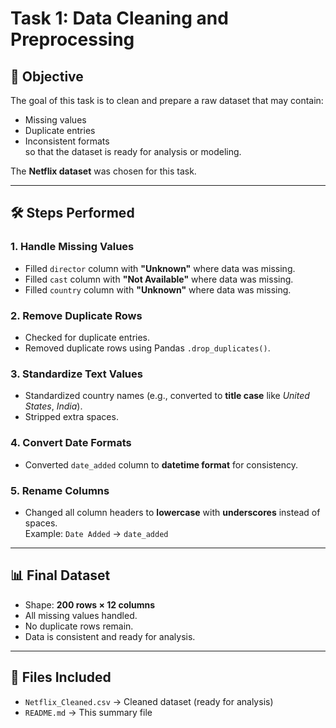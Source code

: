 # Task 1: Data Cleaning and Preprocessing

## 🎯 Objective
The goal of this task is to clean and prepare a raw dataset that may contain:
- Missing values
- Duplicate entries
- Inconsistent formats  
so that the dataset is ready for analysis or modeling.  

The **Netflix dataset** was chosen for this task.

---

## 🛠 Steps Performed

### 1. Handle Missing Values
- Filled `director` column with **"Unknown"** where data was missing.
- Filled `cast` column with **"Not Available"** where data was missing.
- Filled `country` column with **"Unknown"** where data was missing.

### 2. Remove Duplicate Rows
- Checked for duplicate entries.
- Removed duplicate rows using Pandas `.drop_duplicates()`.

### 3. Standardize Text Values
- Standardized country names (e.g., converted to **title case** like *United States*, *India*).
- Stripped extra spaces.

### 4. Convert Date Formats
- Converted `date_added` column to **datetime format** for consistency.

### 5. Rename Columns
- Changed all column headers to **lowercase** with **underscores** instead of spaces.  
  Example: `Date Added` → `date_added`

---

## 📊 Final Dataset
- Shape: **200 rows × 12 columns**  
- All missing values handled.  
- No duplicate rows remain.  
- Data is consistent and ready for analysis.  

---

## 📁 Files Included
- `Netflix_Cleaned.csv` → Cleaned dataset (ready for analysis)  
- `README.md` → This summary file  
